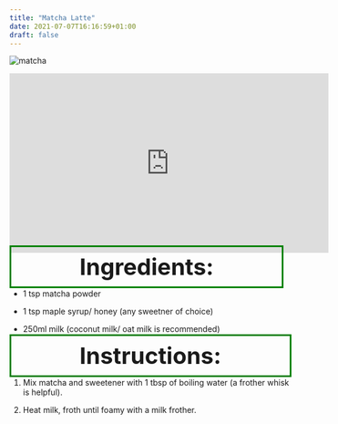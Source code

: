 ```yaml
---
title: "Matcha Latte"
date: 2021-07-07T16:16:59+01:00
draft: false 
---
```


![matcha](/images/matcha.jpg)

<iframe width="560" height="315" src="https://www.youtube.com/embed/FtVaLcOEgLM" title="YouTube video player" frameborder="0" allow="accelerometer; autoplay; clipboard-write; encrypted-media; gyroscope; picture-in-picture" allowfullscreen></iframe>


<h1 style="border:green; border-width:3px; border-style:solid; display:inline; padding: 10px 120px;font-size: 40px">
Ingredients:</h1>

- 1 tsp matcha powder

- 1 tsp maple syrup/ honey (any sweetner of choice)

- 250ml milk (coconut milk/ oat milk is recommended)


<h1 style="border:green; border-width:3px; border-style:solid; display:inline; padding: 10px 120px;font-size: 40px">
Instructions:</h1>


1. Mix matcha and sweetener with 1 tbsp of boiling water (a frother whisk is helpful).

2. Heat milk, froth until foamy with a milk frother. 
